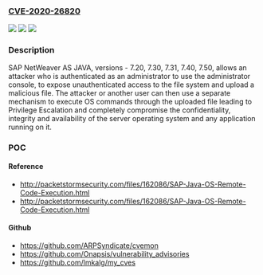 ### [CVE-2020-26820](https://cve.mitre.org/cgi-bin/cvename.cgi?name=CVE-2020-26820)
![](https://img.shields.io/static/v1?label=Product&message=SAP%20NetWeaver%20AS%20JAVA&color=blue)
![](https://img.shields.io/static/v1?label=Version&message=%3C7.20%20&color=brighgreen)
![](https://img.shields.io/static/v1?label=Vulnerability&message=Privilege%20escalation&color=brighgreen)

### Description

SAP NetWeaver AS JAVA, versions - 7.20, 7.30, 7.31, 7.40, 7.50, allows an attacker who is authenticated as an administrator to use the administrator console, to expose unauthenticated access to the file system and upload a malicious file. The attacker or another user can then use a separate mechanism to execute OS commands through the uploaded file leading to Privilege Escalation and completely compromise the confidentiality, integrity and availability of the server operating system and any application running on it.

### POC

#### Reference
- http://packetstormsecurity.com/files/162086/SAP-Java-OS-Remote-Code-Execution.html
- http://packetstormsecurity.com/files/162086/SAP-Java-OS-Remote-Code-Execution.html

#### Github
- https://github.com/ARPSyndicate/cvemon
- https://github.com/Onapsis/vulnerability_advisories
- https://github.com/lmkalg/my_cves

